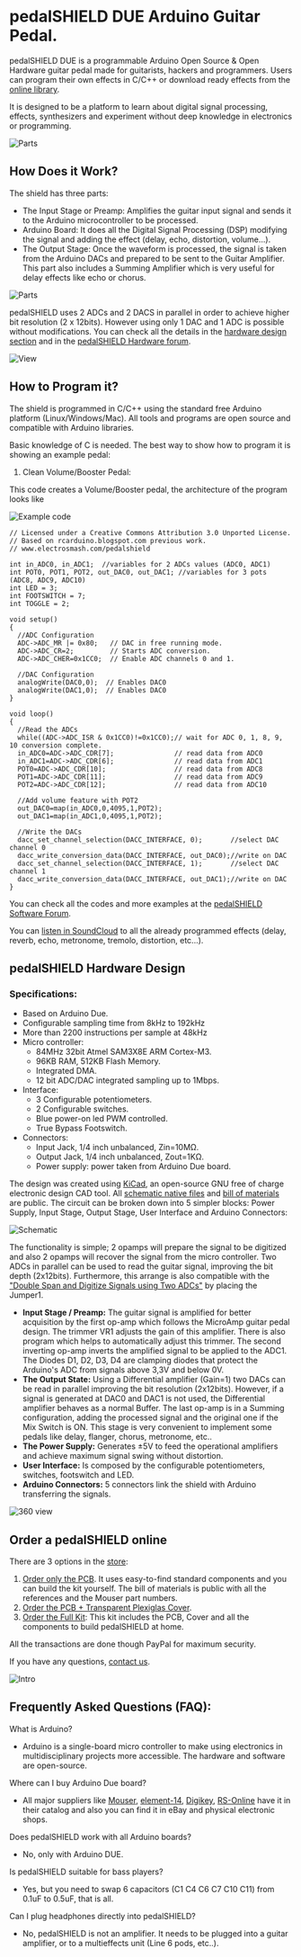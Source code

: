 # pedalSHIELD DUE Arduino Guitar Pedal.

pedalSHIELD DUE is a programmable Arduino Open Source & Open Hardware guitar pedal made for guitarists, hackers and programmers. Users can program their own effects in C/C++ or download ready effects from the [online library](http://www.electrosmash.com/forum/software-pedalshield).

It is designed to be a platform to learn about digital signal processing, effects, synthesizers and experiment without deep knowledge in electronics or programming.


![Parts](https://aknuds1.github.io/electrosmash-pedalshield/images/pedalSHIELD-parts-small.jpg)

## How Does it Work?

The shield has three parts:

* The Input Stage or Preamp: Amplifies the guitar input signal and sends it to the Arduino microcontroller to be processed.
* Arduino Board: It does all the Digital Signal Processing (DSP) modifying the signal and adding the effect (delay, echo, distortion, volume...).
* The Output Stage: Once the waveform is processed, the signal is taken from the Arduino DACs and prepared to be sent to the Guitar Amplifier.
This part also includes a Summing Amplifier which is very useful for delay effects like echo or chorus.

![Parts](https://aknuds1.github.io/electrosmash-pedalshield/images/pedalshield-arduino-guitar-pedal-diagram.jpg)

pedalSHIELD uses 2 ADCs and 2 DACS in parallel in order to achieve higher bit resolution (2 x 12bits). However using only 1 DAC and 1 ADC is possible without modifications. You can check all the details in the [hardware design section](http://www.electrosmash.com/pedalshield#hw) and in the [pedalSHIELD Hardware forum](http://www.electrosmash.com/forum/hardware-pedalshield).

![View](https://aknuds1.github.io/electrosmash-pedalshield/images/pedalSHIELD-PCB-360-view-small.jpg)

## How to Program it?

The shield is programmed in C/C++ using the standard free Arduino platform (Linux/Windows/Mac). All tools and programs are open source and compatible with Arduino libraries.

Basic knowledge of C is needed. The best way to show how to program it is showing an example pedal:

1. Clean Volume/Booster Pedal:

  This code creates a Volume/Booster pedal, the architecture of the program looks like

![Example code](https://aknuds1.github.io/electrosmash-pedalshield/images/example-code.jpg)

    // Licensed under a Creative Commons Attribution 3.0 Unported License.
    // Based on rcarduino.blogspot.com previous work.
    // www.electrosmash.com/pedalshield

    int in_ADC0, in_ADC1;  //variables for 2 ADCs values (ADC0, ADC1)
    int POT0, POT1, POT2, out_DAC0, out_DAC1; //variables for 3 pots (ADC8, ADC9, ADC10)
    int LED = 3;
    int FOOTSWITCH = 7;
    int TOGGLE = 2;

    void setup()
    {
      //ADC Configuration
      ADC->ADC_MR |= 0x80;   // DAC in free running mode.
      ADC->ADC_CR=2;         // Starts ADC conversion.
      ADC->ADC_CHER=0x1CC0;  // Enable ADC channels 0 and 1.  

      //DAC Configuration
      analogWrite(DAC0,0);  // Enables DAC0
      analogWrite(DAC1,0);  // Enables DAC0
    }

    void loop()
    {
      //Read the ADCs
      while((ADC->ADC_ISR & 0x1CC0)!=0x1CC0);// wait for ADC 0, 1, 8, 9, 10 conversion complete.
      in_ADC0=ADC->ADC_CDR[7];               // read data from ADC0
      in_ADC1=ADC->ADC_CDR[6];               // read data from ADC1  
      POT0=ADC->ADC_CDR[10];                 // read data from ADC8        
      POT1=ADC->ADC_CDR[11];                 // read data from ADC9   
      POT2=ADC->ADC_CDR[12];                 // read data from ADC10

      //Add volume feature with POT2
      out_DAC0=map(in_ADC0,0,4095,1,POT2);
      out_DAC1=map(in_ADC1,0,4095,1,POT2);

      //Write the DACs
      dacc_set_channel_selection(DACC_INTERFACE, 0);       //select DAC channel 0
      dacc_write_conversion_data(DACC_INTERFACE, out_DAC0);//write on DAC
      dacc_set_channel_selection(DACC_INTERFACE, 1);       //select DAC channel 1
      dacc_write_conversion_data(DACC_INTERFACE, out_DAC1);//write on DAC
    }

You can check all the codes and more examples at the [pedalSHIELD Software Forum](http://www.electrosmash.com/forum/software-pedalshield).

You can [listen in SoundCloud](https://soundcloud.com/electro-smash) to all the already programmed effects (delay, reverb, echo, metronome, tremolo, distortion, etc...).

## pedalSHIELD Hardware Design

### Specifications:

* Based on Arduino Due.
* Configurable sampling time from 8kHz to 192kHz
* More than 2200 instructions per sample at 48kHz
* Micro controller:
  * 84MHz 32bit Atmel SAM3X8E ARM Cortex-M3.
  * 96KB RAM, 512KB Flash Memory.
  * Integrated DMA.
  * 12 bit ADC/DAC integrated sampling up to 1Mbps.
* Interface:
  * 3 Configurable potentiometers.
  * 2 Configurable switches.
  * Blue power-on led PWM controlled.
  * True Bypass Footswitch.
* Connectors:
  * Input Jack, 1/4 inch unbalanced, Zin=10MΩ.
  * Output Jack, 1/4 inch unbalanced, Zout=1KΩ.
  * Power supply: power taken from Arduino Due board.

The design was created using [KiCad](http://www.kicad-pcb.org/), an open-source GNU free of charge electronic design CAD tool. All [schematic native files](http://www.electrosmash.com/forum/hardware-pedalshield/18-kicad-schematics-pedalshield) and [bill of materials](http://www.electrosmash.com/forum/hardware-pedalshield/17-pedalshield-bill-of-materials-and-alternatives) are public. The circuit can be broken down into 5 simpler blocks: Power Supply, Input Stage, Output Stage, User Interface and Arduino Connectors:

![Schematic](https://aknuds1.github.io/electrosmash-pedalshield/images/pedalshield-schematic-small.png)

The functionality is simple; 2 opamps will prepare the signal to be digitized and also 2 opamps will recover the signal from
the micro controller. Two ADCs in parallel can be used to read the guitar signal, improving the bit depth (2x12bits). Furthermore, this arrange is also compatible with the ["Double Span and Digitize Signals using Two ADCs"](http://www.electrosmash.com/forum/hardware-pedalshield/22-double-span-and-digitize-signals-using-two-adcs) by placing the Jumper1.

* **Input Stage / Preamp:** The guitar signal is amplified for better acquisition by the first op-amp which follows the MicroAmp guitar pedal design. The trimmer VR1 adjusts the gain of this amplifier. There is also program which helps to automatically adjust this trimmer. The second inverting op-amp inverts the amplified signal to be applied to the ADC1. The Diodes D1, D2, D3, D4 are clamping diodes that protect the Arduino's ADC from signals above 3,3V and below 0V.
* **The Output State:** Using a Differential amplifier (Gain=1) two DACs can be read in parallel improving the bit resolution (2x12bits). However, if a signal is generated at DAC0 and DAC1 is not used, the Differential amplifier behaves as a normal Buffer. The last op-amp is in a Summing configuration, adding the processed signal and the original one if the Mix Switch is ON. This stage is very convenient to implement some pedals like delay, flanger, chorus, metronome, etc..
* **The Power Supply:** Generates ±5V to feed the operational amplifiers and achieve maximum signal swing without distortion.
* **User Interface:** Is composed by the configurable potentiometers, switches, footswitch and LED.
* **Arduino Connectors:** 5 connectors link the shield with Arduino transferring the signals.

![360 view](https://aknuds1.github.io/electrosmash-pedalshield/images/pedalSHIELD-360-view-small.jpg)

## Order a pedalSHIELD online

There are 3 options in the [store](http://store.electrosmash.com/index.php?route=product/category&path=33):

1. [Order only the PCB](http://store.electrosmash.com/index.php?route=product/product&product_id=50). It uses easy-to-find standard components and you can build the kit yourself. The bill of materials is public with all the references and the Mouser part numbers.
2. [Order the PCB + Transparent Plexiglas Cover](http://store.electrosmash.com/index.php?route=product/product&product_id=51).
3. [Order the Full Kit](http://store.electrosmash.com/index.php?route=product/product&product_id=31): This kit includes the PCB, Cover and all the components to build pedalSHIELD at home.

All the transactions are done though PayPal for maximum security.

If you have any questions, [contact us](http://www.electrosmash.com/contact).

![Intro](https://aknuds1.github.io/electrosmash-pedalshield/images/pedalSHIELD-intro.jpg)

## Frequently Asked Questions (FAQ):

What is Arduino?

* Arduino is a single-board micro controller to make using electronics in multidisciplinary projects more accessible. The hardware and software are open-source.

Where can I buy Arduino Due board?

* All major suppliers like [Mouser](http://es.mouser.com/ProductDetail/Arduino/A000062/?qs=sGAEpiMZZMs5EsmM6MQhfSBmF%252bOwLqsr), [element-14](http://www.element14.com/community/search.jspa?q=arduino+due), [Digikey](http://www.digikey.com/product-search/en?vendor=0&keywords=arduino+due), [RS-Online](http://uk.rs-online.com/web/p/processor-microcontroller-development-kits/7697412/?searchTerm=arduino+due&relevancy-data=636F3D3126696E3D4931384E44656661756C74266C753D656E266D6D3D6D61746368616C6C7061727469616C26706D3D5E5C442B5C735C442B2426706F3D3926736E3D592673743D4B4559574F52445F4D554C54495F414C504841267573743D61726475696E6F206475652673633D592677633D4E4F4E4526) have it in their catalog and also you can find it in eBay and physical electronic shops.

Does pedalSHIELD work with all Arduino boards?

* No, only with Arduino DUE.

Is pedalSHIELD suitable for bass players?

* Yes, but you need to swap 6 capacitors (C1 C4 C6 C7 C10 C11) from 0.1uF to 0.5uF, that is all.

Can I plug headphones directly into pedalSHIELD?

* No, pedalSHIELD is not an amplifier. It needs to be plugged into a guitar amplifier, or to a multieffects unit (Line 6 pods, etc..).
